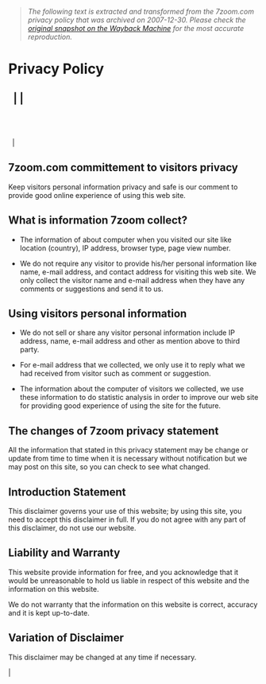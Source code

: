 > *The following text is extracted and transformed from the 7zoom.com privacy policy that was archived on 2007-12-30. Please check the [original snapshot on the Wayback Machine](https://web.archive.org/web/20071230212418id_/http%3A//www.7zoom.com/privacy-policy.html) for the most accurate reproduction.*

# Privacy Policy

  |  |    
---  
   
   
   
  |    
  
## 7zoom.com committement to visitors privacy 

Keep visitors personal information privacy and safe is our comment to provide good online experience of using this web site.

## What is information 7zoom collect?

  * The information of about computer when you visited our site like location (country), IP address, browser type, page view number.



  * We do not require any visitor to provide his/her personal information like name, e-mail address, and contact address for visiting this web site. We only collect the visitor name and e-mail address when they have any comments or suggestions and send it to us.




## Using visitors personal information

  * We do not sell or share any visitor personal information include IP address, name, e-mail address and other as mention above to third party.



  * For e-mail address that we collected, we only use it to reply what we had received from visitor such as comment or suggestion.



  * The information about the computer of visitors we collected, we use these information to do statistic analysis in order to improve our web site for providing good experience of using the site for the future.




## The changes of 7zoom privacy statement

All the information that stated in this privacy statement may be change or update from time to time when it is necessary without notification but we may post on this site, so you can check to see what changed.

## Introduction Statement 

This disclaimer governs your use of this website; by using this site, you need to accept this disclaimer in full. If you do not agree with any part of this disclaimer, do not use our website.

## Liability and Warranty

This website provide information for free, and you acknowledge that it would be unreasonable to hold us liable in respect of this website and the information on this website.

We do not warranty that the information on this website is correct, accuracy and it is kept up-to-date.

## Variation of Disclaimer

This disclaimer may be changed at any time if necessary.

|    
   
 
